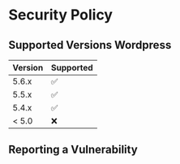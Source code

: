 # Security Policy

## Supported Versions Wordpress


| Version | Supported          |
| ------- | ------------------ |
| 5.6.x   | :white_check_mark: |
| 5.5.x   | :white_check_mark: |
| 5.4.x   | :white_check_mark: |
| < 5.0   | :x:                |

## Reporting a Vulnerability

